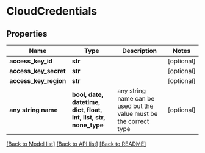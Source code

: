 # CloudCredentials


## Properties
Name | Type | Description | Notes
------------ | ------------- | ------------- | -------------
**access_key_id** | **str** |  | [optional] 
**access_key_secret** | **str** |  | [optional] 
**access_key_region** | **str** |  | [optional] 
**any string name** | **bool, date, datetime, dict, float, int, list, str, none_type** | any string name can be used but the value must be the correct type | [optional]

[[Back to Model list]](../README.md#documentation-for-models) [[Back to API list]](../README.md#documentation-for-api-endpoints) [[Back to README]](../README.md)


